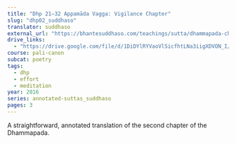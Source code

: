 ```yaml
---
title: "Dhp 21–32 Appamāda Vagga: Vigilance Chapter"
slug: "dhp02_suddhaso"
translator: suddhaso
external_url: "https://bhantesuddhaso.com/teachings/sutta/dhammapada-ch2-appamada-vagga-annotated/"
drive_links:
  - "https://drive.google.com/file/d/1DiDYlRYVaoVlSicfhtLNa3iigXDVON_I/view?usp=drivesdk"
course: pali-canon
subcat: poetry
tags:
  - dhp
  - effort
  - meditation
year: 2016
series: annotated-suttas_suddhaso
pages: 3
---
```


A straightforward, annotated translation of the second chapter of the Dhammapada.
